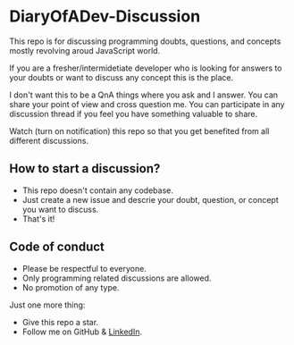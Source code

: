 # DiaryOfADev-Discussion

This repo is for discussing programming doubts, questions, and concepts mostly revolving aroud JavaScript world.

If you are a fresher/intermidetiate developer who is looking for answers to your doubts or want to discuss any concept this is the place.

I don't want this to be a QnA things where you ask and I answer. You can share your point of view and cross question me. You can participate in any discussion thread if you feel you have something valuable to share.

Watch (turn on notification) this repo so that you get benefited from all different discussions.

## How to start a discussion?
- This repo doesn't contain any codebase.
- Just create a new issue and descrie your doubt, question, or concept you want to discuss.
- That's it!

## Code of conduct
- Please be respectful to everyone.
- Only programming related discussions are allowed.
- No promotion of any type.

Just one more thing:
- Give this repo a star.
- Follow me on GitHub & [LinkedIn](https://www.linkedin.com/in/swastikyadav/).
